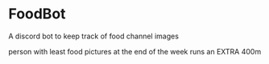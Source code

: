 # FoodBot
A discord bot to keep track of food channel images

person with least food pictures at the end of the week runs an EXTRA 400m
